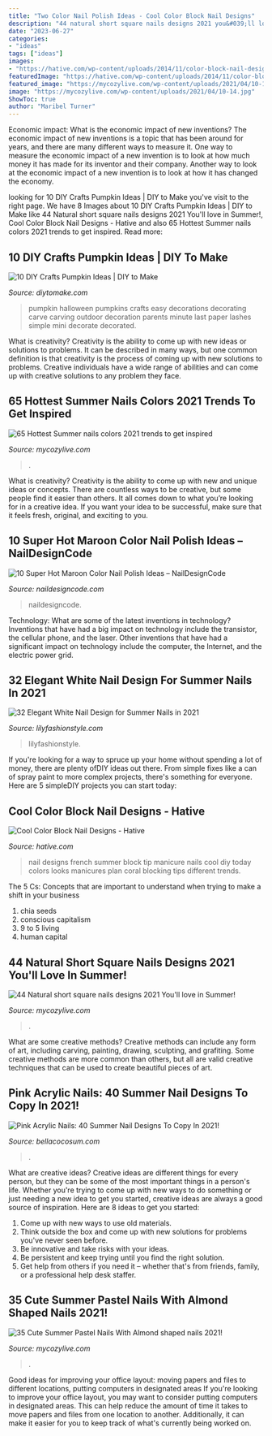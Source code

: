 ```yaml
---
title: "Two Color Nail Polish Ideas - Cool Color Block Nail Designs"
description: "44 natural short square nails designs 2021 you&#039;ll love in summer!"
date: "2023-06-27"
categories:
- "ideas"
tags: ["ideas"]
images:
- "https://hative.com/wp-content/uploads/2014/11/color-block-nail-designs/4-color-block-nail-designs.jpg"
featuredImage: "https://hative.com/wp-content/uploads/2014/11/color-block-nail-designs/4-color-block-nail-designs.jpg"
featured_image: "https://mycozylive.com/wp-content/uploads/2021/04/10-14.jpg"
image: "https://mycozylive.com/wp-content/uploads/2021/04/10-14.jpg"
ShowToc: true
author: "Maribel Turner"
---
```



Economic impact: What is the economic impact of new inventions?
The economic impact of new inventions is a topic that has been around for years, and there are many different ways to measure it. One way to measure the economic impact of a new invention is to look at how much money it has made for its inventor and their company. Another way to look at the economic impact of a new invention is to look at how it has changed the economy.

	

		
looking for 10 DIY Crafts Pumpkin Ideas | DIY to Make you've visit to the right page. We have 8 Images about 10 DIY Crafts Pumpkin Ideas | DIY to Make like 44 Natural short square nails designs 2021 You&#039;ll love in Summer!, Cool Color Block Nail Designs - Hative and also 65 Hottest Summer nails colors 2021 trends to get inspired. Read more:
		
    
## 10 DIY Crafts Pumpkin Ideas | DIY To Make

<img loading=lazy src="http://www.diytomake.com/wp-content/uploads/2015/10/great-pumpkin-idea.jpg" onerror="this.onerror=null;this.src='https://tse3.mm.bing.net/th?id=OIP.gmHyUGRXuHid_P1EmLwTqAHaJ3&amp;pid=15.1';" alt="10 DIY Crafts Pumpkin Ideas | DIY to Make">

_Source: diytomake.com_

>pumpkin halloween pumpkins crafts easy decorations decorating carve carving outdoor decoration parents minute last paper lashes simple mini decorate decorated. 

	

What is creativity?
Creativity is the ability to come up with new ideas or solutions to problems. It can be described in many ways, but one common definition is that creativity is the process of coming up with new solutions to problems. Creative individuals have a wide range of abilities and can come up with creative solutions to any problem they face.

    
## 65 Hottest Summer Nails Colors 2021 Trends To Get Inspired

<img loading=lazy src="https://mycozylive.com/wp-content/uploads/2021/05/45-768x1152.jpg" onerror="this.onerror=null;this.src='https://tse3.mm.bing.net/th?id=OIP.IwG7s2ZCBAyXQsAHYhTnaAHaLH&amp;pid=15.1';" alt="65 Hottest Summer nails colors 2021 trends to get inspired">

_Source: mycozylive.com_

>. 

	

What is creativity?
Creativity is the ability to come up with new and unique ideas or concepts. There are countless ways to be creative, but some people find it easier than others. It all comes down to what you’re looking for in a creative idea. If you want your idea to be successful, make sure that it feels fresh, original, and exciting to you.

    
## 10 Super Hot Maroon Color Nail Polish Ideas – NailDesignCode

<img loading=lazy src="https://naildesigncode.com/wp-content/uploads/2017/09/9-2.jpg" onerror="this.onerror=null;this.src='https://tse2.mm.bing.net/th?id=OIP.BzzxQ4BChh7x42cO4obHXAHaIv&amp;pid=15.1';" alt="10 Super Hot Maroon Color Nail Polish Ideas – NailDesignCode">

_Source: naildesigncode.com_

>naildesigncode. 

	

Technology: What are some of the latest inventions in technology?
Inventions that have had a big impact on technology include the transistor, the cellular phone, and the laser. Other inventions that have had a significant impact on technology include the computer, the Internet, and the electric power grid.

    
## 32 Elegant White Nail Design For Summer Nails In 2021

<img loading=lazy src="https://lilyfashionstyle.com/wp-content/uploads/2021/05/24.jpg" onerror="this.onerror=null;this.src='https://tse4.mm.bing.net/th?id=OIP.Vm5MYud5A0Zo1BhzSnwx2AHaLH&amp;pid=15.1';" alt="32 Elegant White Nail Design for Summer Nails in 2021">

_Source: lilyfashionstyle.com_

>lilyfashionstyle. 

	

If you're looking for a way to spruce up your home without spending a lot of money, there are plenty ofDIY ideas out there. From simple fixes like a can of spray paint to more complex projects, there's something for everyone. Here are 5 simpleDIY projects you can start today:

    
## Cool Color Block Nail Designs - Hative

<img loading=lazy src="https://hative.com/wp-content/uploads/2014/11/color-block-nail-designs/4-color-block-nail-designs.jpg" onerror="this.onerror=null;this.src='https://tse2.mm.bing.net/th?id=OIP.KWENX93F0jTHgFzxaj5jUQHaJ4&amp;pid=15.1';" alt="Cool Color Block Nail Designs - Hative">

_Source: hative.com_

>nail designs french summer block tip manicure nails cool diy today colors looks manicures plan coral blocking tips different trends. 

	

The 5 Cs: Concepts that are important to understand when trying to make a shift in your business
1. chia seeds
2. conscious capitalism
3. 9 to 5 living
4. human capital

    
## 44 Natural Short Square Nails Designs 2021 You&#039;ll Love In Summer!

<img loading=lazy src="https://mycozylive.com/wp-content/uploads/2021/04/10-14.jpg" onerror="this.onerror=null;this.src='https://tse2.mm.bing.net/th?id=OIP.oL2N7wbE0A7XTJWnuz4CiAHaLH&amp;pid=15.1';" alt="44 Natural short square nails designs 2021 You&#039;ll love in Summer!">

_Source: mycozylive.com_

>. 

	

What are some creative methods?
Creative methods can include any form of art, including carving, painting, drawing, sculpting, and grafiting. Some creative methods are more common than others, but all are valid creative techniques that can be used to create beautiful pieces of art.

    
## Pink Acrylic Nails: 40 Summer Nail Designs To Copy In 2021!

<img loading=lazy src="https://bellacocosum.com/wp-content/uploads/2021/05/18-20.jpg" onerror="this.onerror=null;this.src='https://tse4.mm.bing.net/th?id=OIP.cU4swyteFbULyAJBzw2A7QHaLH&amp;pid=15.1';" alt="Pink Acrylic Nails: 40 Summer Nail Designs To Copy In 2021!">

_Source: bellacocosum.com_

>. 

	

What are creative ideas?
Creative ideas are different things for every person, but they can be some of the most important things in a person's life. Whether you're trying to come up with new ways to do something or just needing a new idea to get you started, creative ideas are always a good source of inspiration. Here are 8 ideas to get you started: 
1. Come up with new ways to use old materials.
2. Think outside the box and come up with new solutions for problems you've never seen before.
3. Be innovative and take risks with your ideas.
4. Be persistent and keep trying until you find the right solution. 
5. Get help from others if you need it – whether that's from friends, family, or a professional help desk staffer. 

    
## 35 Cute Summer Pastel Nails With Almond Shaped Nails 2021!

<img loading=lazy src="https://mycozylive.com/wp-content/uploads/2021/04/82.jpg" onerror="this.onerror=null;this.src='https://tse1.mm.bing.net/th?id=OIP.B4KhFLh9QteOYM6oEAq8vgHaLH&amp;pid=15.1';" alt="35 Cute Summer Pastel Nails With Almond shaped nails 2021!">

_Source: mycozylive.com_

>. 

	

Good ideas for improving your office layout: moving papers and files to different locations, putting computers in designated areas
If you're looking to improve your office layout, you may want to consider putting computers in designated areas. This can help reduce the amount of time it takes to move papers and files from one location to another. Additionally, it can make it easier for you to keep track of what's currently being worked on.

